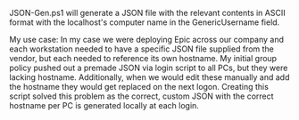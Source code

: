 JSON-Gen.ps1 will generate a JSON file with the relevant contents in ASCII format with the localhost's computer name in the GenericUsername field.

My use case: In my case we were deploying Epic across our company and each workstation needed to have a specific JSON file supplied from the vendor, but each needed to reference its own hostname. My initial group policy pushed out a premade JSON via login script to all PCs, but they were lacking hostname. Additionally, when we would edit these manually and add the hostname they would get replaced on the next logon. Creating this script solved this problem as the correct, custom JSON with the correct hostname per PC is generated locally at each login. 